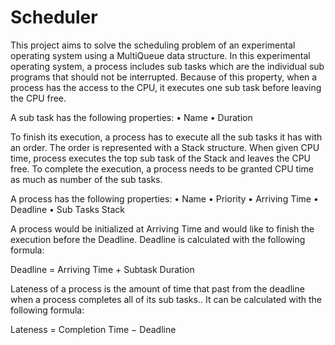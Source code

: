 # Scheduler
This project aims to solve the scheduling problem of an experimental operating system using a MultiQueue data structure. In this experimental operating system, a process includes sub tasks which are the individual sub programs that should not be interrupted. Because of this property, when a process has the access to the CPU, it executes one sub task before leaving the CPU free.

A sub task has the following properties:
• Name
• Duration

To finish its execution, a process has to execute all the sub tasks it has with an order. The order is
represented with a Stack structure. When given CPU time, process executes the top sub task of the Stack
and leaves the CPU free. To complete the execution, a process needs to be granted CPU time as much as
number of the sub tasks.

A process has the following properties:
• Name
• Priority
• Arriving Time
• Deadline
• Sub Tasks Stack

A process would be initialized at Arriving Time and would like to finish the execution before the Deadline.
Deadline is calculated with the following formula:

Deadline = Arriving Time + Subtask Duration

Lateness of a process is the amount of time that past from the deadline when a process completes all of
its sub tasks.. It can be calculated with the following formula:

Lateness = Completion Time − Deadline
